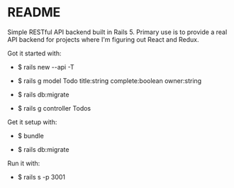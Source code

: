# README

Simple RESTful API backend built in Rails 5.  Primary use is to provide a real API backend for projects where I'm figuring out React and Redux.

Got it started with:

* $ rails new <appname> --api -T

* $ rails g model Todo title:string complete:boolean owner:string

* $ rails db:migrate

* $ rails g controller Todos

Get it setup with:

* $ bundle

* $ rails db:migrate

Run it with:

* $ rails s -p 3001

